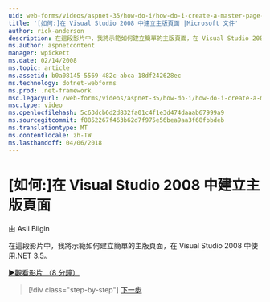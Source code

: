 ```yaml
---
uid: web-forms/videos/aspnet-35/how-do-i/how-do-i-create-a-master-page-in-visual-studio-2008
title: '[如何:]在 Visual Studio 2008 中建立主版頁面 |Microsoft 文件'
author: rick-anderson
description: 在這段影片中，我將示範如何建立簡單的主版頁面，在 Visual Studio 2008 中使用.NET 3.5。
ms.author: aspnetcontent
manager: wpickett
ms.date: 02/14/2008
ms.topic: article
ms.assetid: b0a08145-5569-482c-abca-18df242628ec
ms.technology: dotnet-webforms
ms.prod: .net-framework
msc.legacyurl: /web-forms/videos/aspnet-35/how-do-i/how-do-i-create-a-master-page-in-visual-studio-2008
msc.type: video
ms.openlocfilehash: 5c63dcb6d2d832fa01c4f1e3d474daaab67999a9
ms.sourcegitcommit: f8852267f463b62d7f975e56bea9aa3f68fbbdeb
ms.translationtype: MT
ms.contentlocale: zh-TW
ms.lasthandoff: 04/06/2018
---
```

<a name="how-do-i-create-a-master-page-in-visual-studio-2008"></a>[如何:]在 Visual Studio 2008 中建立主版頁面
====================
由 Asli Bilgin

在這段影片中，我將示範如何建立簡單的主版頁面，在 Visual Studio 2008 中使用.NET 3.5。

[&#9654;觀看影片 （8 分鐘）](https://channel9.msdn.com/Blogs/ASP-NET-Site-Videos/how-do-i-create-a-master-page-in-visual-studio-2008)

> [!div class="step-by-step"]
> [下一步](how-do-i-create-nested-master-page-in-visual-studio-2008.md)
